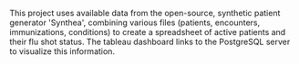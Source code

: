 This project uses available data from the open-source, synthetic patient generator 'Synthea', combining various files (patients, encounters, immunizations, conditions) to create a spreadsheet of active patients and their flu shot status. The tableau dashboard links to the PostgreSQL server to visualize this information.
